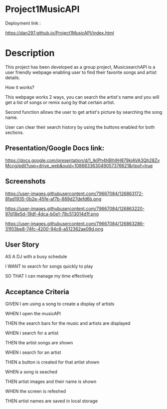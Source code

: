 # Project1MusicAPI

Deployment link : 

https://dan297.github.io/Project1MusicAPI/index.html

# Description

This project has been developed as a group project, MusicsearchAPI is a user friendly webpage enabling user to find their favorite songs and artist details.

How it works?

This webpage works 2 ways, you can search the artist's name and you will get a list of songs or remix sung by that certain artist.

Second function allows the user to get artist's picture by searching the song name.

User can clear their search history by using the buttons enabled for both sections.

## Presentation/Google Docs link:
https://docs.google.com/presentation/d/1_IkIPh4hBIh9H879kjAVA3Qh28ZyMccg/edit?usp=drive_web&ouid=108683363049057376621&rtpof=true


## Screenshots

https://user-images.githubusercontent.com/79667084/126863172-8fad1935-0b2e-45fe-af7b-889d27defd6b.png

https://user-images.githubusercontent.com/79667084/126863220-97d18e5d-19df-4dca-b0e1-78c513014d1f.png

https://user-images.githubusercontent.com/79667084/126863286-31f03be8-74fc-4200-94c8-a512362ae09d.png



## User Story


AS A DJ with a busy schedule

I WANT to search for songs quickly to play

SO THAT I can manage my time effectively


## Acceptance Criteria


GIVEN I am using a song to create a display of artists

WHEN I open the musicAPI

THEN the search bars for the music and artists are displayed

WHEN i search for a artist

THEN the artist songs are shown 

WHEN i search for an artist

THEN a button is created for that artist shown 

WHEN a song is seached

THEN artist images and their name is shown

WHEN the screen is refeshed 

THEN artist names are saved in local storage
